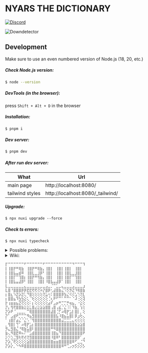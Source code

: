 # NYARS THE DICTIONARY

[![Discord](https://img.shields.io/discord/564319699152666624?style=for-the-badge&label=Discord%20server)](https://discord.gg/u7H5nsPWVB)

![Downdetector](https://img.shields.io/website?style=for-the-badge&url=https%3A%2F%2Fnyars.org%2F)

## Development

Make sure to use an even numbered version of Node.js (18, 20, etc.)

##### Check Node.js version:

```bash
$ node --version
```

##### DevTools (in the browser):

press `Shift + Alt + D` in the browser

##### Installation:

```bash
$ pnpm i
```
##### Dev server:

```bash
$ pnpm dev
```

##### After run dev server:

| What            | Url                              |
|-----------------|----------------------------------|
| main page       | http://localhost:8080/           |
| tailwind styles | http://localhost:8080/_tailwind/ |

##### Upgrade:

```properties
$ npx nuxi upgrade --force
```

##### Check ts errors:

```properties
$ npx nuxi typecheck
```

<details>
  <summary>Possible problems:</summary>
  
  #### Cannot find name 'defineNuxtConfig'.ts(2304)

  Delete the `node_modules` folder and do:
  
  ```bash
  $ pnpm i
  ```
  Then `F1 + Volar: Restart Vue server`

  #### [Vue Router warn]: No match found for location with path "/_tailwind/"
  
  Probably just ignore this for now, tailwind viewer page still works fine with this warning, but impossible view this page from nuxt devtools ("404 not found"). Check this [issue](https://github.com/nuxt-modules/tailwindcss/issues/459).

  #### Autoimports don't have IDE support

  Run `npx nuxi prepare`

  Or run project (`pnpm dev`) and then run `Developer: Reload Window`

</details>

<details>
  <summary>Wiki:</summary>

  #### Why isn't Prettier on the repo?
  
  Because of this: [issue](https://github.com/prettier/prettier-vscode/issues/352)
  
  Because Prettier is adding a lot of dependencies: `"prettier"`, `"eslint-plugin-prettier"`, `"eslint-config-prettier"`
  
  Because Prettier conflicts with another eslint plugins.
  
  Because all Prettier settings available in eslint plugins.
  
  Because antfu don't use Prettier: [link](https://antfu.me/posts/why-not-prettier)

  #### How to use icons? :trollface:

  Find the icons you want and download as an svg file from [here](https://icon-sets.iconify.design/)

  Then add file to the folder `assets/icons`

  After all you can use it (default behavior as font)
  
  ```html
  <IconMagnify class="text-3xl !m-1" /> <!-- icon as font, if need change margin use !important -->
  <IconMagnify class="h-5 w-5" :font-controlled="false" /> <!-- icon as normal svg -->
  ```

  #### Why pages on dev server is very slow?

  Because lodash loads all functions, see this [issue](https://github.com/cipami/nuxt-lodash/issues/53). On production mode this problem does not exist.

</details>

```
⡏⠉⠉⠉⠉⠉⠉⠋⠉⠉⠉⠉⠉⠉⠋⠉⠉⠉⠉⠉⠉⠉⠉⠉⠉⠙⠉⠉⠉⠹
⡇⢸⣿⡟⠛⢿⣷⠀⢸⣿⡟⠛⢿⣷⡄⢸⣿⡇⠀⢸⣿⡇⢸⣿⡇⠀⢸⣿⡇⠀
⡇⢸⣿⣧⣤⣾⠿⠀⢸⣿⣇⣀⣸⡿⠃⢸⣿⡇⠀⢸⣿⡇⢸⣿⣇⣀⣸⣿⡇⠀
⡇⢸⣿⡏⠉⢹⣿⡆⢸⣿⡟⠛⢻⣷⡄⢸⣿⡇⠀⢸⣿⡇⢸⣿⡏⠉⢹⣿⡇⠀
⡇⢸⣿⣧⣤⣼⡿⠃⢸⣿⡇⠀⢸⣿⡇⠸⣿⣧⣤⣼⡿⠁⢸⣿⡇⠀⢸⣿⡇⠀
⣇⣀⣀⣀⣀⣀⣀⣄⣀⣀⣀⣀⣀⣀⣀⣠⣀⡈⠉⣁⣀⣄⣀⣀⣀⣠⣀⣀⣀⣰
⣇⣿⠘⣿⣿⣿⡿⡿⣟⣟⢟⢟⢝⠵⡝⣿⡿⢂⣼⣿⣷⣌⠩⡫⡻⣝⠹⢿⣿⣷
⡆⣿⣆⠱⣝⡵⣝⢅⠙⣿⢕⢕⢕⢕⢝⣥⢒⠅⣿⣿⣿⡿⣳⣌⠪⡪⣡⢑⢝⣇
⡆⣿⣿⣦⠹⣳⣳⣕⢅⠈⢗⢕⢕⢕⢕⢕⢈⢆⠟⠋⠉⠁⠉⠉⠁⠈⠼⢐⢕⢽
⡗⢰⣶⣶⣦⣝⢝⢕⢕⠅⡆⢕⢕⢕⢕⢕⣴⠏⣠⡶⠛⡉⡉⡛⢶⣦⡀⠐⣕⢕
⡝⡄⢻⢟⣿⣿⣷⣕⣕⣅⣿⣔⣕⣵⣵⣿⣿⢠⣿⢠⣮⡈⣌⠨⠅⠹⣷⡀⢱⢕
⡝⡵⠟⠈⢀⣀⣀⡀⠉⢿⣿⣿⣿⣿⣿⣿⣿⣼⣿⢈⡋⠴⢿⡟⣡⡇⣿⡇⡀⢕
⡝⠁⣠⣾⠟⡉⡉⡉⠻⣦⣻⣿⣿⣿⣿⣿⣿⣿⣿⣧⠸⣿⣦⣥⣿⡇⡿⣰⢗⢄
⠁⢰⣿⡏⣴⣌⠈⣌⠡⠈⢻⣿⣿⣿⣿⣿⣿⣿⣿⣿⣿⣬⣉⣉⣁⣄⢖⢕⢕⢕
⡀⢻⣿⡇⢙⠁⠴⢿⡟⣡⡆⣿⣿⣿⣿⣿⣿⣿⣿⣿⣿⣿⣿⣿⣿⣿⣷⣵⣵⣿
⡻⣄⣻⣿⣌⠘⢿⣷⣥⣿⠇⣿⣿⣿⣿⣿⣿⠛⠻⣿⣿⣿⣿⣿⣿⣿⣿⣿⣿⣿
⣷⢄⠻⣿⣟⠿⠦⠍⠉⣡⣾⣿⣿⣿⣿⣿⣿⢸⣿⣦⠙⣿⣿⣿⣿⣿⣿⣿⣿⠟
⡕⡑⣑⣈⣻⢗⢟⢞⢝⣻⣿⣿⣿⣿⣿⣿⣿⠸⣿⠿⠃⣿⣿⣿⣿⣿⣿⡿⠁⣠
⡝⡵⡈⢟⢕⢕⢕⢕⣵⣿⣿⣿⣿⣿⣿⣿⣿⣿⣶⣶⣿⣿⣿⣿⣿⠿⠋⣀⣈⠙
⡝⡵⡕⡀⠑⠳⠿⣿⣿⣿⣿⣿⣿⣿⣿⣿⣿⣿⣿⣿⣿⠿⠛⢉⡠⡲⡫⡪⡪⡣
```

